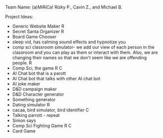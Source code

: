 Team Name: (a)MiRiCa!
Rizky P., Cavin Z., and Michael B.

Project Ideas:
- Generic Website Maker R 
- Secret Santa Organizer R
- Board Game Chooser
- sleep vid, has calming sound effects and hypnotize you
- comp sci classroom simulator- we add our view of each person in the classroom and you can play as them or interact with them. Also, we are changing their names so that we don't seem like we are offending people. R
- Comp Sci, the game R C
- AI Chat bot that is a parott
- AI Chat bot that talks with other AI chat bot
- AI joke maker
- D&D campaign maker
- D&D Character generator
- Something generator
- Dating simulator R
- cacaa, bird simulator, bird identifier C
- Talking parrott - repeat
- Simon says
- Comp Sci Fighting Game R C
- Card Game 